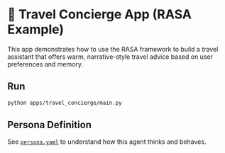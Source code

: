 # 🧳 Travel Concierge App (RASA Example)

This app demonstrates how to use the RASA framework to build a travel assistant that offers warm, narrative-style travel advice based on user preferences and memory.

## Run

```bash
python apps/travel_concierge/main.py
```

## Persona Definition

See [`persona.yaml`](persona.yaml) to understand how this agent thinks and behaves.